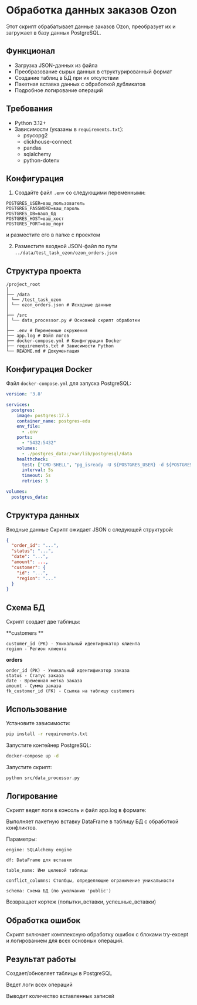 
# Обработка данных заказов Ozon

Этот скрипт обрабатывает данные заказов Ozon, преобразует их и загружает в базу данных PostgreSQL.

## Функционал

- Загрузка JSON-данных из файла
- Преобразование сырых данных в структурированный формат
- Создание таблиц в БД при их отсутствии
- Пакетная вставка данных с обработкой дубликатов
- Подробное логирование операций

## Требования

- Python 3.12+
- Зависимости (указаны в `requirements.txt`):
  - psycopg2
  - clickhouse-connect
  - pandas
  - sqlalchemy
  - python-dotenv

## Конфигурация

1. Создайте файл `.env` со следующими переменными:

```
POSTGRES_USER=ваш_пользователь
POSTGRES_PASSWORD=ваш_пароль
POSTGRES_DB=ваша_бд
POSTGRES_HOST=ваш_хост
POSTGRES_PORT=ваш_порт
```

и разместите его в папке с проектом

2. Разместите входной JSON-файл по пути `../data/test_task_ozon/ozon_orders.json`

## Структура проекта

```text
/project_root
│
├── /data
│ └── /test_task_ozon
│ └── ozon_orders.json # Исходные данные
│
├── /src
│ └── data_processor.py # Основной скрипт обработки
│
├── .env # Переменные окружения
├── app.log # Файл логов
├── docker-compose.yml # Конфигурация Docker
├── requirements.txt # Зависимости Python
└── README.md # Документация
```



## Конфигурация Docker

Файл `docker-compose.yml` для запуска PostgreSQL:

```yaml
version: '3.8'

services:
  postgres:
    image: postgres:17.5
    container_name: postgres-edu
    env_file:
      - .env
    ports:
      - "5432:5432"
    volumes:
      - ./postgres_data:/var/lib/postgresql/data
    healthcheck:
      test: ["CMD-SHELL", "pg_isready -U ${POSTGRES_USER} -d ${POSTGRES_DB}"]
      interval: 5s
      timeout: 5s
      retries: 5

volumes:
  postgres_data:
```

## Структура данных
Входные данные
Скрипт ожидает JSON с следующей структурой:

```json
{
  "order_id": "...",
  "status": "...",
  "date": "...",
  "amount": ...,
  "customer": {
    "id": "...",
    "region": "..."
  }
}
```

## Схема БД

Скрипт создает две таблицы:

**customers **
```
customer_id (PK) - Уникальный идентификатор клиента
region - Регион клиента
```

**orders**
```
order_id (PK) - Уникальный идентификатор заказа
status - Статус заказа
date - Временная метка заказа
amount - Сумма заказа
fk_customer_id (FK) - Ссылка на таблицу customers
```

## Использование

Установите зависимости:

```bash
pip install -r requirements.txt
```
Запустите контейнер PostgreSQL:


```bash
docker-compose up -d
```
Запустите скрипт:

```bash
python src/data_processor.py
```
## Логирование
Скрипт ведет логи в консоль и файл app.log в формате:


Выполняет пакетную вставку DataFrame в таблицу БД с обработкой конфликтов.

Параметры:

```
engine: SQLAlchemy engine

df: DataFrame для вставки

table_name: Имя целевой таблицы

conflict_columns: Столбцы, определяющие ограничение уникальности

schema: Схема БД (по умолчанию 'public')
```
Возвращает кортеж (попытки_вставки, успешные_вставки)

## Обработка ошибок

Скрипт включает комплексную обработку ошибок с блоками try-except и логированием для всех основных операций.

## Результат работы

Создает/обновляет таблицы в PostgreSQL

Ведет логи всех операций

Выводит количество вставленных записей


